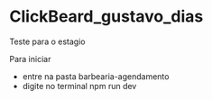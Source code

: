 # ClickBeard_gustavo_dias

Teste para o estagio 


Para iniciar 
- entre na pasta barbearia-agendamento
- digite no terminal npm run dev

